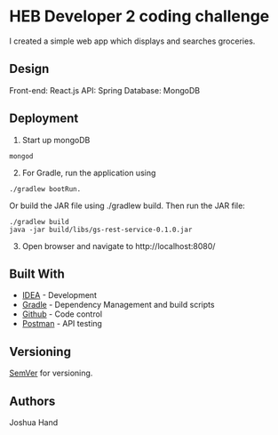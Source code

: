 # HEB Developer 2 coding challenge

I created a simple web app which displays and searches groceries.

## Design

Front-end: React.js 
API: Spring
Database: MongoDB

## Deployment

1) Start up mongoDB
```
mongod
```
2) For Gradle, run the application using 
```
./gradlew bootRun. 
```
Or build the JAR file using ./gradlew build. Then run the JAR file:
```
./gradlew build
java -jar build/libs/gs-rest-service-0.1.0.jar
```
3) Open browser and navigate to http://localhost:8080/
## Built With

* [IDEA](https://www.jetbrains.com/idea/) - Development
* [Gradle](https://gradle.org/) - Dependency Management and build scripts
* [Github](https://github.com/) - Code control
* [Postman](https://www.getpostman.com/) - API testing

## Versioning

[SemVer](http://semver.org/) for versioning. 

## Authors

Joshua Hand